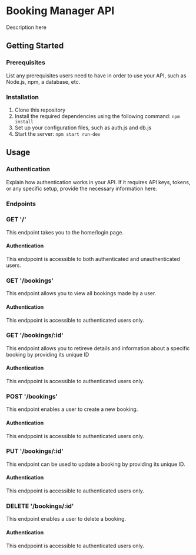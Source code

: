 # Booking Manager API

Description here

## Getting Started
### Prerequisites
List any prerequisites users need to have in order to use your API, such as Node.js, npm, a database, etc.

### Installation
1. Clone this repository
2. Install the required dependencies using the following command: `npm install`
3. Set up your configuration files, such as auth.js and db.js
4. Start the server: `npm start run-dev`

## Usage

### Authentication

Explain how authentication works in your API. If it requires API keys, tokens, or any specific setup, provide the necessary information here.

### Endpoints
### GET '/'
This endpoint takes you to the home/login page.

#### Authentication
This endppoint is accessible to both authenticated and unauthenticated users.

### GET '/bookings'
This endpoint allows you to view all bookings made by a user.

#### Authentication
This endppoint is accessible to authenticated users only.

### GET '/bookings/:id'
This endpoint allows you to retireve details and information about a specific booking by providing its unique ID

#### Authentication
This endppoint is accessible to authenticated users only.

### POST '/bookings'
This endpoint enables a user to create a new booking.

#### Authentication
This endppoint is accessible to authenticated users only.

### PUT '/bookings/:id'
This endpoint can be used to update a booking by providing its unique ID.

#### Authentication
This endppoint is accessible to authenticated users only.

### DELETE '/bookings/:id'
This endpoint enables a user to delete a booking.

#### Authentication
This endppoint is accessible to authenticated users only.

